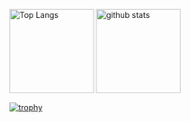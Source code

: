 <p align="left"> 
  <img alt="Top Langs" height="150px" src="https://github-readme-stats.vercel.app/api/top-langs/?username=Back370&layout=compact&count_private=true&show_icons=true&theme=onedark" />
  <img alt="github stats" height="150px" src="https://github-readme-stats.vercel.app/api?username=Back370&count_private=true&show_icons=true&show_icons=true&theme=onedark" />
</p>

[![trophy](https://github-profile-trophy.vercel.app/?username=Back370&theme=onedark&column=7
)](https://github.com/ryo-ma/github-profile-trophy)
